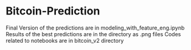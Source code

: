 # Bitcoin-Prediction
Final Version of the predictions are in modeling_with_feature_eng.ipynb
Results of the best predictions are in the directory as .png files
Codes related to notebooks are in bitcoin_v2 directory

